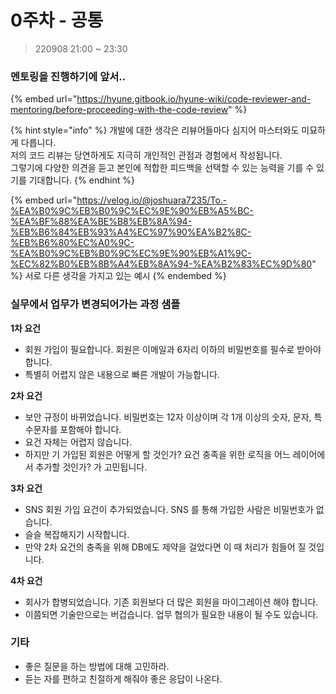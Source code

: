 # 0주차 - 공통

> 220908 21:00 \~ 23:30

### 멘토링을 진행하기에 앞서..

{% embed url="https://hyune.gitbook.io/hyune-wiki/code-reviewer-and-mentoring/before-proceeding-with-the-code-review" %}

{% hint style="info" %}
개발에 대한 생각은 리뷰어들마다 심지어 마스터와도 미묘하게 다릅니다. \
저의 코드 리뷰는 당연하게도 지극히 개인적인 관점과 경험에서 작성됩니다.\
그렇기에 다양한 의견을 듣고 본인에 적합한 피드백을 선택할 수 있는 능력을 기를 수 있기를 기대합니다.
{% endhint %}

{% embed url="https://velog.io/@joshuara7235/To.-%EA%B0%9C%EB%B0%9C%EC%9E%90%EB%A5%BC-%EA%BF%88%EA%BE%B8%EB%8A%94-%EB%B6%84%EB%93%A4%EC%97%90%EA%B2%8C-%EB%B6%80%EC%A0%9C-%EA%B0%9C%EB%B0%9C%EC%9E%90%EB%A1%9C-%EC%82%B0%EB%8B%A4%EB%8A%94-%EA%B2%83%EC%9D%80" %}
서로 다른 생각을 가지고 있는 예시
{% endembed %}



### 실무에서 업무가 변경되어가는 과정 샘플

**1차 요건**

* 회원 가입이 필요합니다. 회원은 이메일과 6자리 이하의 비밀번호를 필수로 받아야 합니다.
* 특별히 어렵지 않은 내용으로 빠른 개발이 가능합니다.

**2차 요건**

* 보안 규정이 바뀌었습니다. 비밀번호는 12자 이상이며 각 1개 이상의 숫자, 문자, 특수문자를 포함해야 합니다.
* 요건 자체는 어렵지 않습니다.
* 하지만 기 가입된 회원은 어떻게 할 것인가? 요건 충족을 위한 로직을 어느 레이어에서 추가할 것인가? 가 고민됩니다.

**3차 요건**

* SNS 회원 가입 요건이 추가되었습니다. SNS 를 통해 가입한 사람은 비밀번호가 없습니다.
* 슬슬 복잡해지기 시작합니다.
* 만약 2차 요건의 충족을 위해 DB에도 제약을 걸었다면 이 때 처리가 힘들어 질 것입니다.

**4차 요건**

* 회사가 합병되었습니다. 기존 회원보다 더 많은 회원을 마이그레이션 해야 합니다.
* 이쯤되면 기술만으로는 버겁습니다. 업무 협의가 필요한 내용이 될 수도 있습니다.



### 기타

* 좋은 질문을 하는 방법에 대해 고민하라.
* 듣는 자를 편하고 친절하게 해줘야 좋은 응답이 나온다.
